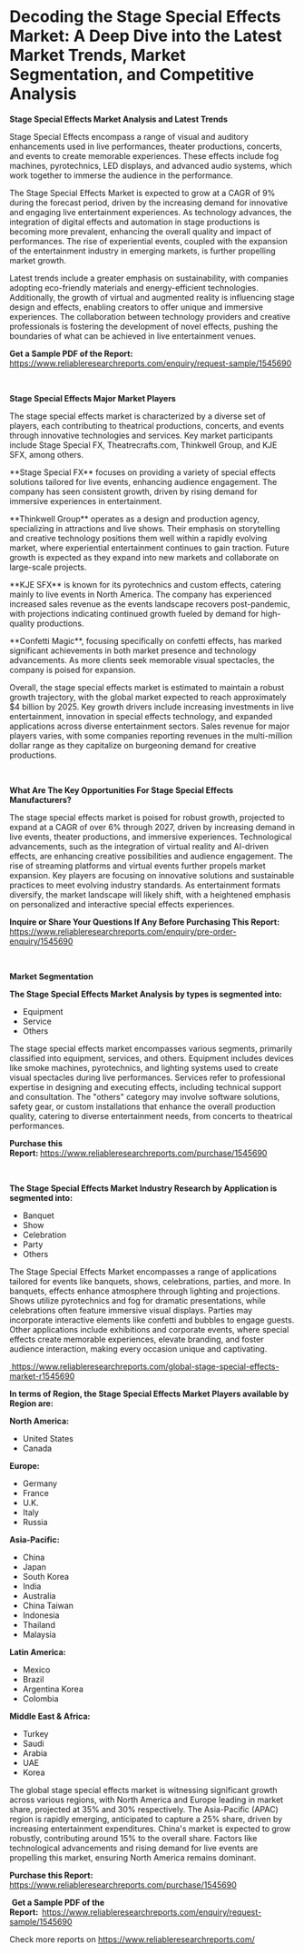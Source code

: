 <p><h1>Decoding the Stage Special Effects Market: A Deep Dive into the Latest Market Trends, Market Segmentation, and Competitive Analysis</h1></p><p><strong>Stage Special Effects Market Analysis and Latest Trends</strong></p>
<p><p>Stage Special Effects encompass a range of visual and auditory enhancements used in live performances, theater productions, concerts, and events to create memorable experiences. These effects include fog machines, pyrotechnics, LED displays, and advanced audio systems, which work together to immerse the audience in the performance.</p><p>The Stage Special Effects Market is expected to grow at a CAGR of 9% during the forecast period, driven by the increasing demand for innovative and engaging live entertainment experiences. As technology advances, the integration of digital effects and automation in stage productions is becoming more prevalent, enhancing the overall quality and impact of performances. The rise of experiential events, coupled with the expansion of the entertainment industry in emerging markets, is further propelling market growth.</p><p>Latest trends include a greater emphasis on sustainability, with companies adopting eco-friendly materials and energy-efficient technologies. Additionally, the growth of virtual and augmented reality is influencing stage design and effects, enabling creators to offer unique and immersive experiences. The collaboration between technology providers and creative professionals is fostering the development of novel effects, pushing the boundaries of what can be achieved in live entertainment venues.</p></p>
<p><strong>Get a Sample PDF of the Report:&nbsp;</strong> <a href="https://www.reliableresearchreports.com/enquiry/request-sample/1545690?utm_campaign=3322&utm_medium=2&utm_source=Github&utm_content=ia&utm_term=09032025&utm_id=stage-special-effects">https://www.reliableresearchreports.com/enquiry/request-sample/1545690</a></p>
<p>&nbsp;</p>
<p><strong>Stage Special Effects Major Market Players</strong></p>
<p><p>The stage special effects market is characterized by a diverse set of players, each contributing to theatrical productions, concerts, and events through innovative technologies and services. Key market participants include Stage Special FX, Theatrecrafts.com, Thinkwell Group, and KJE SFX, among others.</p><p>**Stage Special FX** focuses on providing a variety of special effects solutions tailored for live events, enhancing audience engagement. The company has seen consistent growth, driven by rising demand for immersive experiences in entertainment.</p><p>**Thinkwell Group** operates as a design and production agency, specializing in attractions and live shows. Their emphasis on storytelling and creative technology positions them well within a rapidly evolving market, where experiential entertainment continues to gain traction. Future growth is expected as they expand into new markets and collaborate on large-scale projects.</p><p>**KJE SFX** is known for its pyrotechnics and custom effects, catering mainly to live events in North America. The company has experienced increased sales revenue as the events landscape recovers post-pandemic, with projections indicating continued growth fueled by demand for high-quality productions.</p><p>**Confetti Magic**, focusing specifically on confetti effects, has marked significant achievements in both market presence and technology advancements. As more clients seek memorable visual spectacles, the company is poised for expansion.</p><p>Overall, the stage special effects market is estimated to maintain a robust growth trajectory, with the global market expected to reach approximately $4 billion by 2025. Key growth drivers include increasing investments in live entertainment, innovation in special effects technology, and expanded applications across diverse entertainment sectors. Sales revenue for major players varies, with some companies reporting revenues in the multi-million dollar range as they capitalize on burgeoning demand for creative productions.</p></p>
<p>&nbsp;</p>
<p><strong>What Are The Key Opportunities For Stage Special Effects Manufacturers?</strong></p>
<p><p>The stage special effects market is poised for robust growth, projected to expand at a CAGR of over 6% through 2027, driven by increasing demand in live events, theater productions, and immersive experiences. Technological advancements, such as the integration of virtual reality and AI-driven effects, are enhancing creative possibilities and audience engagement. The rise of streaming platforms and virtual events further propels market expansion. Key players are focusing on innovative solutions and sustainable practices to meet evolving industry standards. As entertainment formats diversify, the market landscape will likely shift, with a heightened emphasis on personalized and interactive special effects experiences.</p></p>
<p><strong>Inquire or Share Your Questions If Any Before Purchasing This Report:</strong> <a href="https://www.reliableresearchreports.com/enquiry/pre-order-enquiry/1545690?utm_campaign=3322&utm_medium=2&utm_source=Github&utm_content=ia&utm_term=09032025&utm_id=stage-special-effects">https://www.reliableresearchreports.com/enquiry/pre-order-enquiry/1545690</a></p>
<p>&nbsp;</p>
<p><strong>Market Segmentation</strong></p>
<p><strong>The Stage Special Effects Market Analysis by types is segmented into:</strong></p>
<p><ul><li>Equipment</li><li>Service</li><li>Others</li></ul></p>
<p><p>The stage special effects market encompasses various segments, primarily classified into equipment, services, and others. Equipment includes devices like smoke machines, pyrotechnics, and lighting systems used to create visual spectacles during live performances. Services refer to professional expertise in designing and executing effects, including technical support and consultation. The "others" category may involve software solutions, safety gear, or custom installations that enhance the overall production quality, catering to diverse entertainment needs, from concerts to theatrical performances.</p></p>
<p><strong>Purchase this Report:&nbsp;</strong><a href="https://www.reliableresearchreports.com/purchase/1545690?utm_campaign=3322&utm_medium=2&utm_source=Github&utm_content=ia&utm_term=09032025&utm_id=stage-special-effects">https://www.reliableresearchreports.com/purchase/1545690</a></p>
<p>&nbsp;</p>
<p><strong>The Stage Special Effects Market Industry Research by Application is segmented into:</strong></p>
<p><ul><li>Banquet</li><li>Show</li><li>Celebration</li><li>Party</li><li>Others</li></ul></p>
<p><p>The Stage Special Effects Market encompasses a range of applications tailored for events like banquets, shows, celebrations, parties, and more. In banquets, effects enhance atmosphere through lighting and projections. Shows utilize pyrotechnics and fog for dramatic presentations, while celebrations often feature immersive visual displays. Parties may incorporate interactive elements like confetti and bubbles to engage guests. Other applications include exhibitions and corporate events, where special effects create memorable experiences, elevate branding, and foster audience interaction, making every occasion unique and captivating.</p></p>
<p><a href="https://www.reliableresearchreports.com/global-stage-special-effects-market-r1545690?utm_campaign=3322&utm_medium=2&utm_source=Github&utm_content=ia&utm_term=09032025&utm_id=stage-special-effects">&nbsp;https://www.reliableresearchreports.com/global-stage-special-effects-market-r1545690</a></p>
<p><strong>In terms of Region, the Stage Special Effects Market Players available by Region are:</strong></p>
<p>
    <p> <strong> North America: </strong>
        <ul>
            <li>United States</li>
            <li>Canada</li>
        </ul>
        </p> 
    <p> <strong> Europe: </strong>
        <ul>
            <li>Germany</li>
            <li>France</li>
            <li>U.K.</li>
            <li>Italy</li>
            <li>Russia</li>
        </ul>
        </p> 
    <p> <strong> Asia-Pacific: </strong>
        <ul>
            <li>China</li>
            <li>Japan</li>
            <li>South Korea</li>
            <li>India</li>
            <li>Australia</li>
            <li>China Taiwan</li>
            <li>Indonesia</li>
            <li>Thailand</li>
            <li>Malaysia</li>
        </ul>
        </p> 
    <p> <strong> Latin America: </strong>
        <ul>
            <li>Mexico</li>
            <li>Brazil</li>
            <li>Argentina Korea</li>
            <li>Colombia</li>
        </ul>
        </p> 
    <p> <strong> Middle East & Africa: </strong>
        <ul>
            <li>Turkey</li>
            <li>Saudi</li>
            <li>Arabia</li>
            <li>UAE</li>
            <li>Korea</li>
        </ul>
    </p>
    </p>
<p><p>The global stage special effects market is witnessing significant growth across various regions, with North America and Europe leading in market share, projected at 35% and 30% respectively. The Asia-Pacific (APAC) region is rapidly emerging, anticipated to capture a 25% share, driven by increasing entertainment expenditures. China's market is expected to grow robustly, contributing around 15% to the overall share. Factors like technological advancements and rising demand for live events are propelling this market, ensuring North America remains dominant.</p></p>
<p><strong>Purchase this Report: </strong><a href="https://www.reliableresearchreports.com/purchase/1545690?utm_campaign=3322&utm_medium=2&utm_source=Github&utm_content=ia&utm_term=09032025&utm_id=stage-special-effects">https://www.reliableresearchreports.com/purchase/1545690</a></p>
<p>&nbsp;<strong>Get a Sample PDF of the Report:&nbsp;&nbsp;</strong><a href="https://www.reliableresearchreports.com/enquiry/request-sample/1545690?utm_campaign=3322&utm_medium=2&utm_source=Github&utm_content=ia&utm_term=09032025&utm_id=stage-special-effects">https://www.reliableresearchreports.com/enquiry/request-sample/1545690</a></p>
<p><strong></strong></p>
<p>Check more reports on <a href="https://www.reliableresearchreports.com/?utm_campaign=3322&utm_medium=2&utm_source=Github&utm_content=ia&utm_term=09032025&utm_id=stage-special-effects">https://www.reliableresearchreports.com/</a></p>